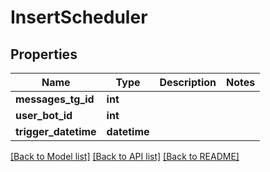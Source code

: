 # InsertScheduler

## Properties
Name | Type | Description | Notes
------------ | ------------- | ------------- | -------------
**messages_tg_id** | **int** |  | 
**user_bot_id** | **int** |  | 
**trigger_datetime** | **datetime** |  | 

[[Back to Model list]](../README.md#documentation-for-models) [[Back to API list]](../README.md#documentation-for-api-endpoints) [[Back to README]](../README.md)

